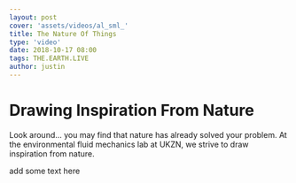 ```yaml
---
layout: post
cover: 'assets/videos/al_sml_'
title: The Nature Of Things
type: 'video'
date: 2018-10-17 08:00
tags: THE.EARTH.LIVE
author: justin
---
```


# Drawing Inspiration From Nature

Look around... you may find that nature has already solved your problem.
At the environmental fluid mechanics lab at UKZN, we strive to draw inspiration from nature. 

<amp-youtube height="300" width = "640" layout="responsive" data-videoid="skdE5RjZZtw" ></amp-youtube>

add some text here
<amp-youtube height="300" width = "640" layout="responsive" data-videoid="u0_K7j0bXeo" ></amp-youtube>
